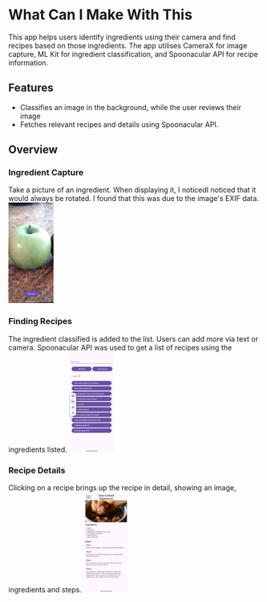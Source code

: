 # What Can I Make With This
This app helps users identify ingredients using their camera and find recipes based on those ingredients. The app utilises CameraX for image capture, ML Kit for ingredient classification, and Spoonacular API for recipe information.

## Features
- Classifies an image in the background, while the user reviews their image
- Fetches relevant recipes and details using Spoonacular API.

## Overview
### Ingredient Capture
Take a picture of an ingredient. When displaying it, I noticedI noticed that it would always be rotated. I found that this was due to the image's EXIF data.
<img src="assets/apple.png" alt="camera" height="200">

### Finding Recipes
The ingredient classified is added to the list. Users can add more via text or camera. Spoonacular API was used to get a list of recipes using the ingredients listed.
<img src="assets/recipes%20list.png" alt="recipes list" height="200">

### Recipe Details
Clicking on a recipe brings up the recipe in detail, showing an image, ingredients and steps.
<img src="assets/recipe.png" alt="recipe" height="200">